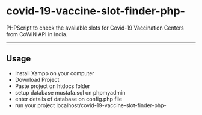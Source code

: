 # covid-19-vaccine-slot-finder-php-
PHPScript to check the available slots for Covid-19 Vaccination Centers from CoWIN API in India.
<hr><h2>Usage</h2>
<ul>
  <li>Install Xampp on your computer</li>
  <li> Download Project</li>
  <li>Paste project on htdocs folder</li>
  <li>setup database mustafa.sql on phpmyadmin</li>
  <li>enter details of database on config.php file</li>
  <li>run your project localhost/covid-19-vaccine-slot-finder-php-</li>
 </ul>


